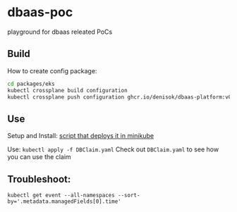 # dbaas-poc
playground for dbaas releated PoCs


## Build

How to create config package:

```sh
cd packages/eks
kubectl crossplane build configuration
kubectl crossplane push configuration ghcr.io/denisok/dbaas-platform:v0.0.12
```

## Use

Setup and Install: [script that deploys it in minikube](./up.sh)

Use: `kubectl apply -f DBClaim.yaml`
Check out `DBClaim.yaml` to see how you can use the claim

## Troubleshoot:

```
kubectl get event --all-namespaces --sort-by='.metadata.managedFields[0].time'
```
